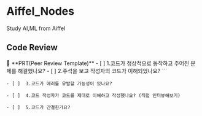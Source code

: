 # Aiffel_Nodes
Study AI,ML from Aiffel

## Code Review
<aside>
🔑 **PRT(Peer Review Template)**
- [ ]  1.코드가 정상적으로 동작하고 주어진 문제를 해결했나요?
- [ ]  2.주석을 보고 작성자의 코드가 이해되었나요?
```
  
``` 
- [ ]  3.코드가 에러를 유발할 가능성이 있나요?
```
  
```   
- [ ]  4.코드 작성자가 코드를 제대로 이해하고 작성했나요? (직접 인터뷰해보기)  
```
  
```
- [ ]  5.코드가 간결한가요?
```
  
```
